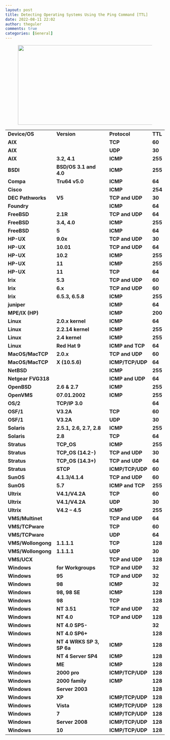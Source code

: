 ```yaml
---
layout: post
title: Detecting Operating Systems Using the Ping Command [TTL]
date: 2022-08-11 22:02
author: theguler
comments: true
categories: [General]
---
```

<!-- wp:image {"id":2148,"width":449,"height":252,"sizeSlug":"large","linkDestination":"none"} -->
<figure class="wp-block-image size-large is-resized"><img src="https://theguler.wordpress.com/wp-content/uploads/2022/02/powershell-as-admin.webp?w=1024" alt="" class="wp-image-2148" width="449" height="252" /></figure>
<!-- /wp:image -->

<table>
<tbody>
<tr>
<td><strong>Device/OS</strong></td>
<td><strong>Version</strong></td>
<td><strong>Protocol</strong></td>
<td><strong>TTL</strong></td>
</tr>
<tr>
<td><strong>AIX</strong></td>
<td>&nbsp;</td>
<td><strong>TCP</strong></td>
<td><strong>60</strong></td>
</tr>
<tr>
<td><strong>AIX</strong></td>
<td>&nbsp;</td>
<td><strong>UDP</strong></td>
<td><strong>30</strong></td>
</tr>
<tr>
<td><strong>AIX</strong></td>
<td><strong>3.2, 4.1</strong></td>
<td><strong>ICMP</strong></td>
<td><strong>255</strong></td>
</tr>
<tr>
<td><strong>BSDI</strong></td>
<td><strong>BSD/OS 3.1 and 4.0</strong></td>
<td><strong>ICMP</strong></td>
<td><strong>255</strong></td>
</tr>
<tr>
<td><strong>Compa</strong></td>
<td><strong>Tru64 v5.0</strong></td>
<td><strong>ICMP</strong></td>
<td><strong>64</strong></td>
</tr>
<tr>
<td><strong>Cisco</strong></td>
<td>&nbsp;</td>
<td><strong>ICMP</strong></td>
<td><strong>254</strong></td>
</tr>
<tr>
<td><strong>DEC Pathworks</strong></td>
<td><strong>V5</strong></td>
<td><strong>TCP and UDP</strong></td>
<td><strong>30</strong></td>
</tr>
<tr>
<td><strong>Foundry</strong></td>
<td>&nbsp;</td>
<td><strong>ICMP</strong></td>
<td><strong>64</strong></td>
</tr>
<tr>
<td><strong>FreeBSD</strong></td>
<td><strong>2.1R</strong></td>
<td><strong>TCP and UDP</strong></td>
<td><strong>64</strong></td>
</tr>
<tr>
<td><strong>FreeBSD</strong></td>
<td><strong>3.4, 4.0</strong></td>
<td><strong>ICMP</strong></td>
<td><strong>255</strong></td>
</tr>
<tr>
<td><strong>FreeBSD</strong></td>
<td><strong>5</strong></td>
<td><strong>ICMP</strong></td>
<td><strong>64</strong></td>
</tr>
<tr>
<td><strong>HP-UX</strong></td>
<td><strong>9.0x</strong></td>
<td><strong>TCP and UDP</strong></td>
<td><strong>30</strong></td>
</tr>
<tr>
<td><strong>HP-UX</strong></td>
<td><strong>10.01</strong></td>
<td><strong>TCP and UDP</strong></td>
<td><strong>64</strong></td>
</tr>
<tr>
<td><strong>HP-UX</strong></td>
<td><strong>10.2</strong></td>
<td><strong>ICMP</strong></td>
<td><strong>255</strong></td>
</tr>
<tr>
<td><strong>HP-UX</strong></td>
<td><strong>11</strong></td>
<td><strong>ICMP</strong></td>
<td><strong>255</strong></td>
</tr>
<tr>
<td><strong>HP-UX</strong></td>
<td><strong>11</strong></td>
<td><strong>TCP</strong></td>
<td><strong>64</strong></td>
</tr>
<tr>
<td><strong>Irix</strong></td>
<td><strong>5.3</strong></td>
<td><strong>TCP and UDP</strong></td>
<td><strong>60</strong></td>
</tr>
<tr>
<td><strong>Irix</strong></td>
<td><strong>6.x</strong></td>
<td><strong>TCP and UDP</strong></td>
<td><strong>60</strong></td>
</tr>
<tr>
<td><strong>Irix</strong></td>
<td><strong>6.5.3, 6.5.8</strong></td>
<td><strong>ICMP</strong></td>
<td><strong>255</strong></td>
</tr>
<tr>
<td><strong>juniper</strong></td>
<td>&nbsp;</td>
<td><strong>ICMP</strong></td>
<td><strong>64</strong></td>
</tr>
<tr>
<td><strong>MPE/IX (HP)</strong></td>
<td>&nbsp;</td>
<td><strong>ICMP</strong></td>
<td><strong>200</strong></td>
</tr>
<tr>
<td><strong>Linux</strong></td>
<td><strong>2.0.x kernel</strong></td>
<td><strong>ICMP</strong></td>
<td><strong>64</strong></td>
</tr>
<tr>
<td><strong>Linux</strong></td>
<td><strong>2.2.14 kernel</strong></td>
<td><strong>ICMP</strong></td>
<td><strong>255</strong></td>
</tr>
<tr>
<td><strong>Linux</strong></td>
<td><strong>2.4 kernel</strong></td>
<td><strong>ICMP</strong></td>
<td><strong>255</strong></td>
</tr>
<tr>
<td><strong>Linux</strong></td>
<td><strong>Red Hat 9</strong></td>
<td><strong>ICMP and TCP</strong></td>
<td><strong>64</strong></td>
</tr>
<tr>
<td><strong>MacOS/MacTCP</strong></td>
<td><strong>2.0.x</strong></td>
<td><strong>TCP and UDP</strong></td>
<td><strong>60</strong></td>
</tr>
<tr>
<td><strong>MacOS/MacTCP</strong></td>
<td><strong>X (10.5.6)</strong></td>
<td><strong>ICMP/TCP/UDP</strong></td>
<td><strong>64</strong></td>
</tr>
<tr>
<td><strong>NetBSD</strong></td>
<td>&nbsp;</td>
<td><strong>ICMP</strong></td>
<td><strong>255</strong></td>
</tr>
<tr>
<td><strong>Netgear FVG318</strong></td>
<td>&nbsp;</td>
<td><strong>ICMP and UDP</strong></td>
<td><strong>64</strong></td>
</tr>
<tr>
<td><strong>OpenBSD</strong></td>
<td><strong>2.6 &amp; 2.7</strong></td>
<td><strong>ICMP</strong></td>
<td><strong>255</strong></td>
</tr>
<tr>
<td><strong>OpenVMS</strong></td>
<td><strong>07.01.2002</strong></td>
<td><strong>ICMP</strong></td>
<td><strong>255</strong></td>
</tr>
<tr>
<td><strong>OS/2</strong></td>
<td><strong>TCP/IP 3.0</strong></td>
<td>&nbsp;</td>
<td><strong>64</strong></td>
</tr>
<tr>
<td><strong>OSF/1</strong></td>
<td><strong>V3.2A</strong></td>
<td><strong>TCP</strong></td>
<td><strong>60</strong></td>
</tr>
<tr>
<td><strong>OSF/1</strong></td>
<td><strong>V3.2A</strong></td>
<td><strong>UDP</strong></td>
<td><strong>30</strong></td>
</tr>
<tr>
<td><strong>Solaris</strong></td>
<td><strong>2.5.1, 2.6, 2.7, 2.8</strong></td>
<td><strong>ICMP</strong></td>
<td><strong>255</strong></td>
</tr>
<tr>
<td><strong>Solaris</strong></td>
<td><strong>2.8</strong></td>
<td><strong>TCP</strong></td>
<td><strong>64</strong></td>
</tr>
<tr>
<td><strong>Stratus</strong></td>
<td><strong>TCP_OS</strong></td>
<td><strong>ICMP</strong></td>
<td><strong>255</strong></td>
</tr>
<tr>
<td><strong>Stratus</strong></td>
<td><strong>TCP_OS (14.2-)</strong></td>
<td><strong>TCP and UDP</strong></td>
<td><strong>30</strong></td>
</tr>
<tr>
<td><strong>Stratus</strong></td>
<td><strong>TCP_OS (14.3+)</strong></td>
<td><strong>TCP and UDP</strong></td>
<td><strong>64</strong></td>
</tr>
<tr>
<td><strong>Stratus</strong></td>
<td><strong>STCP</strong></td>
<td><strong>ICMP/TCP/UDP</strong></td>
<td><strong>60</strong></td>
</tr>
<tr>
<td><strong>SunOS</strong></td>
<td><strong>4.1.3/4.1.4</strong></td>
<td><strong>TCP and UDP</strong></td>
<td><strong>60</strong></td>
</tr>
<tr>
<td><strong>SunOS</strong></td>
<td><strong>5.7</strong></td>
<td><strong>ICMP and TCP</strong></td>
<td><strong>255</strong></td>
</tr>
<tr>
<td><strong>Ultrix</strong></td>
<td><strong>V4.1/V4.2A</strong></td>
<td><strong>TCP</strong></td>
<td><strong>60</strong></td>
</tr>
<tr>
<td><strong>Ultrix</strong></td>
<td><strong>V4.1/V4.2A</strong></td>
<td><strong>UDP</strong></td>
<td><strong>30</strong></td>
</tr>
<tr>
<td><strong>Ultrix</strong></td>
<td><strong>V4.2 – 4.5</strong></td>
<td><strong>ICMP</strong></td>
<td><strong>255</strong></td>
</tr>
<tr>
<td><strong>VMS/Multinet</strong></td>
<td>&nbsp;</td>
<td><strong>TCP and UDP</strong></td>
<td><strong>64</strong></td>
</tr>
<tr>
<td><strong>VMS/TCPware</strong></td>
<td>&nbsp;</td>
<td><strong>TCP</strong></td>
<td><strong>60</strong></td>
</tr>
<tr>
<td><strong>VMS/TCPware</strong></td>
<td>&nbsp;</td>
<td><strong>UDP</strong></td>
<td><strong>64</strong></td>
</tr>
<tr>
<td><strong>VMS/Wollongong</strong></td>
<td><strong>1.1.1.1</strong></td>
<td><strong>TCP</strong></td>
<td><strong>128</strong></td>
</tr>
<tr>
<td><strong>VMS/Wollongong</strong></td>
<td><strong>1.1.1.1</strong></td>
<td><strong>UDP</strong></td>
<td><strong>30</strong></td>
</tr>
<tr>
<td><strong>VMS/UCX</strong></td>
<td>&nbsp;</td>
<td><strong>TCP and UDP</strong></td>
<td><strong>128</strong></td>
</tr>
<tr>
<td><strong>Windows</strong></td>
<td><strong>for Workgroups</strong></td>
<td><strong>TCP and UDP</strong></td>
<td><strong>32</strong></td>
</tr>
<tr>
<td><strong>Windows</strong></td>
<td><strong>95</strong></td>
<td><strong>TCP and UDP</strong></td>
<td><strong>32</strong></td>
</tr>
<tr>
<td><strong>Windows</strong></td>
<td><strong>98</strong></td>
<td><strong>ICMP</strong></td>
<td><strong>32</strong></td>
</tr>
<tr>
<td><strong>Windows</strong></td>
<td><strong>98, 98 SE</strong></td>
<td><strong>ICMP</strong></td>
<td><strong>128</strong></td>
</tr>
<tr>
<td><strong>Windows</strong></td>
<td><strong>98</strong></td>
<td><strong>TCP</strong></td>
<td><strong>128</strong></td>
</tr>
<tr>
<td><strong>Windows</strong></td>
<td><strong>NT 3.51</strong></td>
<td><strong>TCP and UDP</strong></td>
<td><strong>32</strong></td>
</tr>
<tr>
<td><strong>Windows</strong></td>
<td><strong>NT 4.0</strong></td>
<td><strong>TCP and UDP</strong></td>
<td><strong>128</strong></td>
</tr>
<tr>
<td><strong>Windows</strong></td>
<td><strong>NT 4.0 SP5-</strong></td>
<td>&nbsp;</td>
<td><strong>32</strong></td>
</tr>
<tr>
<td><strong>Windows</strong></td>
<td><strong>NT 4.0 SP6+</strong></td>
<td>&nbsp;</td>
<td><strong>128</strong></td>
</tr>
<tr>
<td><strong>Windows</strong></td>
<td><strong>NT 4 WRKS SP 3, SP 6a</strong></td>
<td><strong>ICMP</strong></td>
<td><strong>128</strong></td>
</tr>
<tr>
<td><strong>Windows</strong></td>
<td><strong>NT 4 Server SP4</strong></td>
<td><strong>ICMP</strong></td>
<td><strong>128</strong></td>
</tr>
<tr>
<td><strong>Windows</strong></td>
<td><strong>ME</strong></td>
<td><strong>ICMP</strong></td>
<td><strong>128</strong></td>
</tr>
<tr>
<td><strong>Windows</strong></td>
<td><strong>2000 pro</strong></td>
<td><strong>ICMP/TCP/UDP</strong></td>
<td><strong>128</strong></td>
</tr>
<tr>
<td><strong>Windows</strong></td>
<td><strong>2000 family</strong></td>
<td><strong>ICMP</strong></td>
<td><strong>128</strong></td>
</tr>
<tr>
<td><strong>Windows</strong></td>
<td><strong>Server 2003</strong></td>
<td>&nbsp;</td>
<td><strong>128</strong></td>
</tr>
<tr>
<td><strong>Windows</strong></td>
<td><strong>XP</strong></td>
<td><strong>ICMP/TCP/UDP</strong></td>
<td><strong>128</strong></td>
</tr>
<tr>
<td><strong>Windows</strong></td>
<td><strong>Vista</strong></td>
<td><strong>ICMP/TCP/UDP</strong></td>
<td><strong>128</strong></td>
</tr>
<tr>
<td><strong>Windows</strong></td>
<td><strong>7</strong></td>
<td><strong>ICMP/TCP/UDP</strong></td>
<td><strong>128</strong></td>
</tr>
<tr>
<td><strong>Windows</strong></td>
<td><strong>Server 2008</strong></td>
<td><strong>ICMP/TCP/UDP</strong></td>
<td><strong>128</strong></td>
</tr>
<tr>
<td><strong>Windows</strong></td>
<td><strong>10</strong></td>
<td><strong>ICMP/TCP/UDP</strong></td>
<td><strong>128</strong></td>
</tr>
</tbody>
</table>
